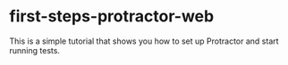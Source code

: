 # first-steps-protractor-web
This is a simple tutorial that shows you how to set up Protractor and start running tests.
